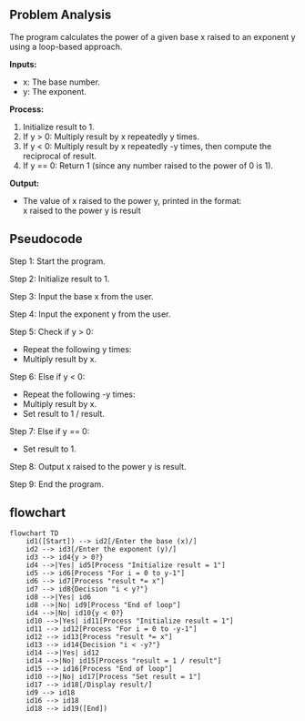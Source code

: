 ## Problem Analysis
The program calculates the power of a given base x raised to an exponent y using a loop-based approach.

**Inputs:**
- x: The base number.
- y: The exponent.

**Process:**
1. Initialize result to 1.
2. If y > 0: Multiply result by x repeatedly y times.
3. If y < 0: Multiply result by x repeatedly -y times, then compute the reciprocal of result.
4. If y == 0: Return 1 (since any number raised to the power of 0 is 1).

**Output:**
- The value of x raised to the power y, printed in the format:  
  x raised to the power y is result

## Pseudocode

Step 1: Start the program.

Step 2: Initialize result to 1.

Step 3: Input the base x from the user.

Step 4: Input the exponent y from the user.

Step 5: Check if y > 0:
  - Repeat the following y times:
  - Multiply result by x.

Step 6: Else if y < 0:
  -  Repeat the following -y times:
  - Multiply result by x.
  - Set result to 1 / result.

Step 7: Else if y == 0:
 - Set result to 1.

Step 8: Output x raised to the power y is result.

Step 9: End the program.
## flowchart
```mermaid
flowchart TD
    id1([Start]) --> id2[/Enter the base (x)/]
    id2 --> id3[/Enter the exponent (y)/]
    id3 --> id4{y > 0?}
    id4 -->|Yes| id5[Process "Initialize result = 1"]
    id5 --> id6[Process "For i = 0 to y-1"]
    id6 --> id7[Process "result *= x"]
    id7 --> id8{Decision "i < y?"}
    id8 -->|Yes| id6
    id8 -->|No| id9[Process "End of loop"]
    id4 -->|No| id10{y < 0?}
    id10 -->|Yes| id11[Process "Initialize result = 1"]
    id11 --> id12[Process "For i = 0 to -y-1"]
    id12 --> id13[Process "result *= x"]
    id13 --> id14{Decision "i < -y?"}
    id14 -->|Yes| id12
    id14 -->|No| id15[Process "result = 1 / result"]
    id15 --> id16[Process "End of loop"]
    id10 -->|No| id17[Process "Set result = 1"]
    id17 --> id18[/Display result/]
    id9 --> id18
    id16 --> id18
    id18 --> id19([End])

```
